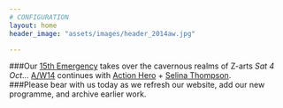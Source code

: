 ```yaml
---
# CONFIGURATION
layout: home
header_image: "assets/images/header_2014aw.jpg"

---
```

###Our [15th Emergency](/current/2014-emergency) takes over the cavernous realms of Z-arts *Sat 4 Oct*… [A/W14](/current/2014-autumnwinter) continues with [Action Hero](/current/2014-autumnwinter/actionhero) + [Selina Thompson](/current/2014-autumnwinter/thompson).       
###Please bear with us today as we refresh our website, add our new programme, and archive earlier work.
